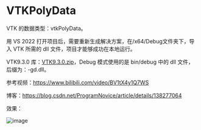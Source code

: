 # VTKPolyData

VTK 的数据类型：vtkPolyData。

用 VS 2022 打开项目后，需要重新生成解决方案，在/x64/Debug文件夹下，导入 VTK 所需的 dll 文件，项目才能够成功在本地运行。

VTK9.3.0 库：[VTK9.3.0.zip](https://download.csdn.net/download/ProgramNovice/89275169)，Debug 模式使用的是 bin/debug 中的 dll 文件，后缀为：-gd.dll。

参考视频：https://www.bilibili.com/video/BV1tX4y1Q7WS

博客：https://blog.csdn.net/ProgramNovice/article/details/138277064

效果：

![image](https://github.com/UestcXiye/VTKPolyData/assets/58623498/5e49f5b1-4427-4861-ae39-cb2dc17724f0)
